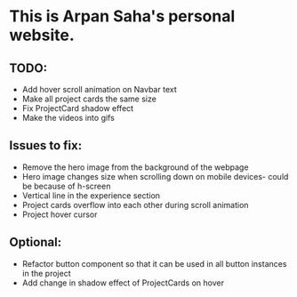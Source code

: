 # This is Arpan Saha's personal website.

## TODO:
- Add hover scroll animation on Navbar text
- Make all project cards the same size
- Fix ProjectCard shadow effect
- Make the videos into gifs


## Issues to fix:
- Remove the hero image from the background of the webpage
- Hero image changes size when scrolling down on mobile devices- could be because of h-screen
- Vertical line in the experience section
- Project cards overflow into each other during scroll animation
- Project hover cursor

## Optional:
- Refactor button component so that it can be used in all button instances in the project
- Add change in shadow effect of ProjectCards on hover